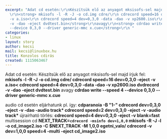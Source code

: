 ```yaml
---
excerpt: "Adat cd esetén:\r\nKészítsük elő az anyagot mksisofs-sel majd írjuk fel:
  \r\n<strong> mkisofs -l -R -J -o cd.img cdre/\r\n cdrecord speed=16 dev=0,3,0 -eject
  -v a.iso<\r\n cdrecord speed=4 dev=0,3,0 -data -dao -v xp2600.iso\r\n dvdrecord
  -v -dao -eject dvdtest.bin</strong>\r\navagy\r\n<strong> cdrdao write --speed 4
  --device 0,3,0 --driver generic-mmc x.cue</strong>\r\n "
categories:
- linux
layout: story
author: kecsi
mail: kecsi@linuxbox.hu
title: Konzolos cdirás
created: 1115063467
---
```

Adat cd esetén:
Készítsük elő az anyagot mksisofs-sel majd írjuk fel: 
<strong> mkisofs -l -R -J -o cd.img cdre/
 cdrecord speed=16 dev=0,3,0 -eject -v a.iso<
 cdrecord speed=4 dev=0,3,0 -data -dao -v xp2600.iso
 dvdrecord -v -dao -eject dvdtest.bin</strong>
avagy
<strong> cdrdao write --speed 4 --device 0,3,0 --driver generic-mmc x.cue</strong>
 <!--break-->
audio cd esetén eljárhatunk pl. így:
<strong>cdparanoia -B "1-"
cdrecord dev=0,3,0 -eject -v -dao -audio track*
cdrecord speed=2 dev=0,3,0 -eject -v -audio track*</strong>
újraírható törlés:
<strong>cdrecord speed=4 dev=0,3,0 -eject -v blank=fast</strong>
multisession cd
<strong>NEXT_TRACK=`cdrecord -msinfo dev=1,0,0`
mkisofs -R -J -l -o cd_image2.iso -C $NEXT_TRACK -M 1,0,0 egetni_valo/
cdrecord -v dev=1,0,0 speed=4 -multi -eject cd_image2.iso</strong>
